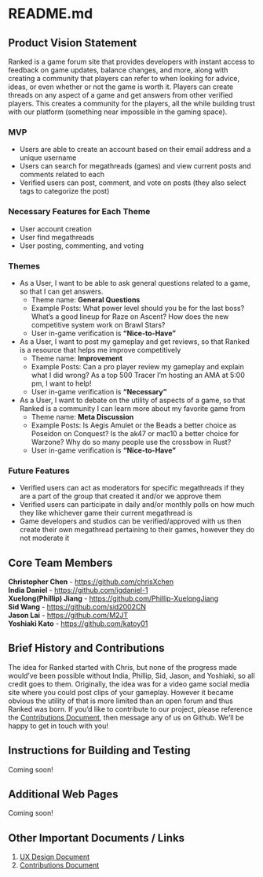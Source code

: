 # README.md

## Product Vision Statement
Ranked is a game forum site that provides developers with instant access to feedback on game updates, balance changes, and more, along with creating a community that players can refer to when looking for advice, ideas, or even whether or not the game is worth it. Players can create threads on any aspect of a game and get answers from other verified players. This creates a community for the players, all the while building trust with our platform (something near impossible in the gaming space).

### MVP
- Users are able to create an account based on their email address and a unique username
- Users can search for megathreads (games) and view current posts and comments related to each
- Verified users can post, comment, and vote on posts (they also select tags to categorize the post)

### Necessary Features for Each Theme
- User account creation 
- User find megathreads
- User posting, commenting, and voting

### Themes
- As a User, I want to be able to ask general questions related to a game, so that I can get answers.
  - Theme name: **General Questions**
  - Example Posts: What power level should you be for the last boss? What’s a good lineup for Raze on Ascent? How does the new competitive system work on Brawl Stars?
  - User in-game verification is **“Nice-to-Have”**
- As a User, I want to post my gameplay and get reviews, so that Ranked is a resource that helps me improve competitively
  - Theme name: **Improvement**
  - Example Posts: Can a pro player review my gameplay and explain what I did wrong? As a top 500 Tracer I’m hosting an AMA at 5:00 pm, I want to help!
  - User in-game verification is **“Necessary”**
- As a User, I want to debate on the utility of aspects of a game, so that Ranked is a community I can learn more about my favorite game from
  - Theme name: **Meta Discussion**
  - Example Posts: Is Aegis Amulet or the Beads a better choice as Poseidon on Conquest? Is the ak47 or mac10 a better choice for Warzone? Why do so many people use the crossbow in Rust?
  - User in-game verification is **“Nice-to-Have”**

### Future Features
- Verified users can act as moderators for specific megathreads if they are a part of the group that created it and/or we approve them
- Verified users can participate in daily and/or monthly polls on how much they like whichever game their current megathread is
- Game developers and studios can be verified/approved with us then create their own megathread pertaining to their games, however they do not moderate it

## Core Team Members
**Christopher Chen** - https://github.com/chrisXchen  
**India Daniel** - https://github.com/igdaniel-1  
**Xuelong(Phillip) Jiang** - https://github.com/Phillip-XuelongJiang  
**Sid Wang** - https://github.com/sid2002CN  
**Jason Lai** - https://github.com/M2JT  
**Yoshiaki Kato** - https://github.com/katoy01 

## Brief History and Contributions
The idea for Ranked started with Chris, but none of the progress made would’ve been possible without India, Phillip, Sid, Jason, and Yoshiaki, so all credit goes to them. Originally, the idea was for a video game social media site where you could post clips of your gameplay. However it became obvious the utility of that is more limited than an open forum and thus Ranked was born. If you’d like to contribute to our project, please reference the [Contributions Document](https://github.com/software-assignments-spring2022/final-project-ranked/blob/master/CONTRIBUTING.md), then message any of us on Github. We’ll be happy to get in touch with you!

## Instructions for Building and Testing
Coming soon!

## Additional Web Pages
Coming soon!

## Other Important Documents / Links
1. [UX Design Document](https://github.com/software-assignments-spring2022/final-project-ranked/blob/master/UX-DESIGN.md)
2. [Contributions Document](https://github.com/software-assignments-spring2022/final-project-ranked/blob/master/CONTRIBUTING.md)
